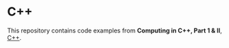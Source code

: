 # C++
This repository contains code examples from **Computing in C++, Part 1 & II**, [C++](http://wwwf.imperial.ac.uk/~rn/teaching/).
